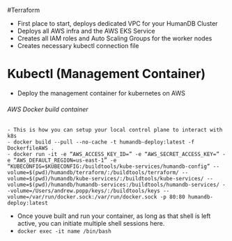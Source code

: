 #Terraform
- First place to start, deploys dedicated VPC for your HumanDB Cluster
- Deploys all AWS infra and the AWS EKS Service
- Creates all IAM roles and Auto Scaling Groups for the worker nodes
- Creates necessary kubectl connection file

# Kubectl (Management Container)

- Deploy the management container for kubernetes on AWS
###### AWS Docker build container
    - This is how you can setup your local control plane to interact with k8s
    - docker build --pull --no-cache -t humandb-deploy:latest -f DockerfileAWS .
    - docker run -it -e “AWS_ACCESS_KEY_ID=” -e “AWS_SECRET_ACCESS_KEY=” -e “AWS_DEFAULT_REGION=us-east-1” -e “KUBECONFIG=$KUBECONFIG:/buildtools/kube-services/humandb-config” --volume=$(pwd)/humandb/terraform/:/buildtools/terraform/ --volume=$(pwd)/humandb/kube-services/:/buildtools/kube-services/ --volume=$(pwd)/humandb/humandb-services:/buildtools/humandb-services/ --volume=/Users/andrew.popp/keys/:/buildtools/keys --volume=/var/run/docker.sock:/var/run/docker.sock -p 80:80 humandb-deploy:latest

  - Once youve built and run your container, as long as that shell is left active, you can initiate multiple shell sessions here.
  - `docker exec -it name /bin/bash`

